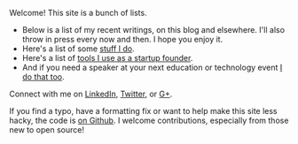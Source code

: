 Welcome!  This site is a bunch of lists.

* Below is a list of my recent writings, on this blog and elsewhere.  I'll also throw in press every now and then. I hope you enjoy it.
* Here's a list of some [stuff I do](bio.html).  
* Here's a list of [tools I use as a startup founder](tools.html).  
* And if you need a speaker at your next education or technology event [I do that too](speaking.html).

Connect with me on [LinkedIn](http://linkedin.com/in/elliotthauser), [Twitter](http://twitter.com/hauspoor), or [G+](http://plus.google.com/+elliotthauser).  

If you find a typo, have a formatting fix or want to help make this site less hacky, the code is [on Github](https://github.com/eah13/elliotthauser.com).  I welcome contributions, especially from those new to open source!

